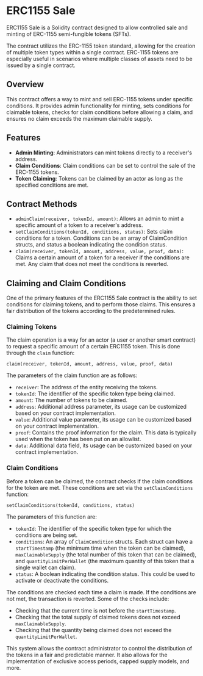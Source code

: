 # ERC1155 Sale

ERC1155 Sale is a Solidity contract designed to allow controlled sale and minting of ERC-1155 semi-fungible tokens (SFTs).

The contract utilizes the ERC-1155 token standard, allowing for the creation of multiple token types within a single contract. ERC-1155 tokens are especially useful in scenarios where multiple classes of assets need to be issued by a single contract.

## Overview

This contract offers a way to mint and sell ERC-1155 tokens under specific conditions. It provides admin functionality for minting, sets conditions for claimable tokens, checks for claim conditions before allowing a claim, and ensures no claim exceeds the maximum claimable supply.

## Features

- **Admin Minting**: Administrators can mint tokens directly to a receiver's address.
- **Claim Conditions**: Claim conditions can be set to control the sale of the ERC-1155 tokens.
- **Token Claiming**: Tokens can be claimed by an actor as long as the specified conditions are met.

## Contract Methods

- `adminClaim(receiver, tokenId, amount)`: Allows an admin to mint a specific amount of a token to a receiver's address.
- `setClaimConditions(tokenId, conditions, status)`: Sets claim conditions for a token. Conditions can be an array of ClaimCondition structs, and status a boolean indicating the condition status.
- `claim(receiver, tokenId, amount, address, value, proof, data)`: Claims a certain amount of a token for a receiver if the conditions are met. Any claim that does not meet the conditions is reverted.

## Claiming and Claim Conditions

One of the primary features of the ERC1155 Sale contract is the ability to set conditions for claiming tokens, and to perform those claims. This ensures a fair distribution of the tokens according to the predetermined rules.

### Claiming Tokens

The claim operation is a way for an actor (a user or another smart contract) to request a specific amount of a certain ERC1155 token. This is done through the `claim` function:

```solidity
claim(receiver, tokenId, amount, address, value, proof, data)
```

The parameters of the claim function are as follows:

- `receiver`: The address of the entity receiving the tokens.
- `tokenId`: The identifier of the specific token type being claimed.
- `amount`: The number of tokens to be claimed.
- `address`: Additional address parameter, its usage can be customized based on your contract implementation.
- `value`: Additional value parameter, its usage can be customized based on your contract implementation.
- `proof`: Contains the proof information for the claim. This data is typically used when the token has been put on an allowlist.
- `data`: Additional data field, its usage can be customized based on your contract implementation.

### Claim Conditions

Before a token can be claimed, the contract checks if the claim conditions for the token are met. These conditions are set via the `setClaimConditions` function:

```solidity
setClaimConditions(tokenId, conditions, status)
```

The parameters of this function are:

- `tokenId`: The identifier of the specific token type for which the conditions are being set.
- `conditions`: An array of `ClaimCondition` structs. Each struct can have a `startTimestamp` (the minimum time when the token can be claimed), `maxClaimableSupply` (the total number of this token that can be claimed), and `quantityLimitPerWallet` (the maximum quantity of this token that a single wallet can claim).
- `status`: A boolean indicating the condition status. This could be used to activate or deactivate the conditions.

The conditions are checked each time a claim is made. If the conditions are not met, the transaction is reverted. Some of the checks include:

- Checking that the current time is not before the `startTimestamp`.
- Checking that the total supply of claimed tokens does not exceed `maxClaimableSupply`.
- Checking that the quantity being claimed does not exceed the `quantityLimitPerWallet`.

This system allows the contract administrator to control the distribution of the tokens in a fair and predictable manner. It also allows for the implementation of exclusive access periods, capped supply models, and more.
